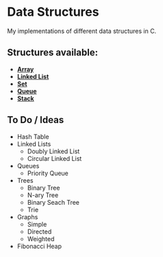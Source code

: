 # Data Structures
My implementations of different data structures in C.

## Structures available:
  * [**Array**](https://github.com/achaval-tomas/Data-Structures/tree/main/Array)
  * [**Linked List**](https://github.com/achaval-tomas/Data-Structures/tree/main/Linked-List)
  * [**Set**](https://github.com/achaval-tomas/Data-Structures/tree/main/Set)
  * [**Queue**](https://github.com/achaval-tomas/Data-Structures/tree/main/Queue)
  * [**Stack**](https://github.com/achaval-tomas/Data-Structures/tree/main/Stack)


## To Do / Ideas
 * Hash Table
 * Linked Lists
   * Doubly Linked List
   * Circular Linked List
 * Queues
   * Priority Queue
 * Trees
   * Binary Tree
   * N-ary Tree
   * Binary Seach Tree
   * Trie
 * Graphs
   * Simple
   * Directed
   * Weighted
 * Fibonacci Heap
